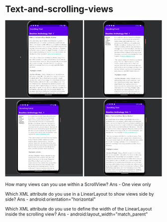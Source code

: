 # Text-and-scrolling-views

<img src="/Screenshot/Scrolling.gif" width="250" height="250"/>

<img src="/Screenshot/Scrolling_text2.gif" width="250" height="250"/>

<img src="/Screenshot/Scrolling_text2.jpg" width="250" height="250"/>

<img src="/Screenshot/Scrolling_text_challenge.gif" width="250" height="250"/>

How many views can you use within a ScrollView?
Ans - One view only

Which XML attribute do you use in a LinearLayout to show views side by side?
Ans - android:orientation="horizontal"

Which XML attribute do you use to define the width of the LinearLayout inside the scrolling view?
Ans - android:layout_width="match_parent"   

